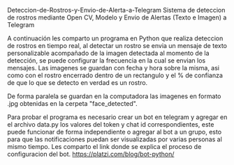 Deteccion-de-Rostros-y-Envio-de-Alerta-a-Telegram
Sistema de deteccion de rostros mediante Open CV, Modelo y Envio de Alertas (Texto e Imagen) a Telegram

A continuación les comparto un programa en Python que realiza deteccion de rostros en tiempo real, al detectar un rostro se envia un mensaje de texto personalizable acompañado de la imagen detectada al momento de la detección, se puede configurar la frecuencia en la cual se envian los mensajes. Las imagenes se guardan con fecha y hora sobre la misma, asi como con el rostro encerrado dentro de un rectangulo y el % de confianza de que lo que se detecto en verdad es un rostro.

De forma paralela se guardan en la computadora las imagenes en formato .jpg obtenidas en la cerpeta "face_detected".

Para probar el programa es necesario crear un bot en telegram y agregar en el archivo data.py los valores del token y chat id correspondientes, este puede funcionar de forma independiente o agregar al bot a un grupo, esto para que las notificaciones puedan ser visualizadas por varias personas al mismo tiempo. Les comparto el link donde se explica el proceso de configuracion del bot. https://platzi.com/blog/bot-python/
